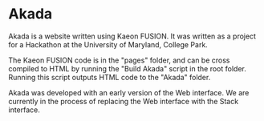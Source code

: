 # Akada

Akada is a website written using Kaeon FUSION.
It was written as a project for a Hackathon at the University of Maryland,
College Park.

The Kaeon FUSION code is in the "pages" folder,
and can be cross compiled to HTML by running the "Build Akada" script in the root folder.
Running this script outputs HTML code to the "Akada" folder.

Akada was developed with an early version of the Web interface.
We are currently in the process of replacing the Web interface with the Stack interface.